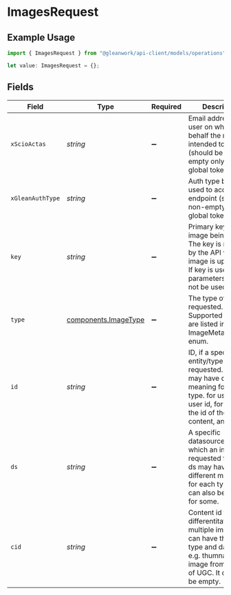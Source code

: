 # ImagesRequest

## Example Usage

```typescript
import { ImagesRequest } from "@gleanwork/api-client/models/operations";

let value: ImagesRequest = {};
```

## Fields

| Field                                                                                                                                                                  | Type                                                                                                                                                                   | Required                                                                                                                                                               | Description                                                                                                                                                            |
| ---------------------------------------------------------------------------------------------------------------------------------------------------------------------- | ---------------------------------------------------------------------------------------------------------------------------------------------------------------------- | ---------------------------------------------------------------------------------------------------------------------------------------------------------------------- | ---------------------------------------------------------------------------------------------------------------------------------------------------------------------- |
| `xScioActas`                                                                                                                                                           | *string*                                                                                                                                                               | :heavy_minus_sign:                                                                                                                                                     | Email address of a user on whose behalf the request is intended to be made (should be non-empty only for global tokens).                                               |
| `xGleanAuthType`                                                                                                                                                       | *string*                                                                                                                                                               | :heavy_minus_sign:                                                                                                                                                     | Auth type being used to access the endpoint (should be non-empty only for global tokens).                                                                              |
| `key`                                                                                                                                                                  | *string*                                                                                                                                                               | :heavy_minus_sign:                                                                                                                                                     | Primary key for the image being asked. The key is returned by the API when an image is uploaded. If key is used, other parameters should not be used.                  |
| `type`                                                                                                                                                                 | [components.ImageType](../../models/components/imagetype.md)                                                                                                           | :heavy_minus_sign:                                                                                                                                                     | The type of image requested. Supported values are listed in ImageMetadata.type enum.                                                                                   |
| `id`                                                                                                                                                                   | *string*                                                                                                                                                               | :heavy_minus_sign:                                                                                                                                                     | ID, if a specific entity/type is requested. The id may have different meaning for each type. for user, it is user id, for UGC, it is the id of the content, and so on. |
| `ds`                                                                                                                                                                   | *string*                                                                                                                                                               | :heavy_minus_sign:                                                                                                                                                     | A specific datasource for which an image is requested for. The ds may have different meaning for each type and can also be empty for some.                             |
| `cid`                                                                                                                                                                  | *string*                                                                                                                                                               | :heavy_minus_sign:                                                                                                                                                     | Content id to differentitate multiple images that can have the same type and datasource e.g. thumnail or image from content of UGC. It can also be empty.              |